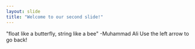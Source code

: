 ```yaml
---
layout: slide
title: "Welcome to our second slide!"
---
```

"float like a butterfly, string like a bee" -Muhammad Ali
Use the left arrow to go back!
